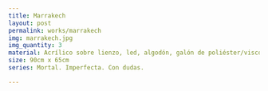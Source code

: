 ```yaml
---
title: Marrakech
layout: post
permalink: works/marrakech
img: marrakech.jpg
img_quantity: 3
material: Acrílico sobre lienzo, led, algodón, galón de poliéster/viscosa, fibra acrílica
size: 90cm x 65cm
series: Mortal. Imperfecta. Con dudas.

---
```

